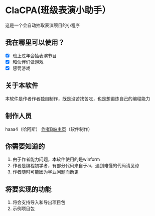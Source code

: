 
# ClaCPA(班级表演小助手）
这是一个会自动抽取表演项目的小程序
## 我在哪里可以使用？

 - [x] 班上过年会抽表演节目
 - [x] 和伙伴们做游戏
 - [x] 惩罚游戏
## 关于本软件
本软件是作者作者独自制作，既是没苦找苦吃，也是想锻炼自己的编程能力

## 制作人员
 haaa4（哈阿斯） [作者B站主页](https://space.bilibili.com/1440486452)（软件制作）
 
## 你需要知道的

 1. 由于作者能力问题，本软件使用的是winform
 2. 作者是编程初学者，有部分代码来自于ai，遇到难懂的代码请见谅
 3. 作者随时可能因为学业问题而断更
## 将要实现的功能
 
 1. 将会支持导入和导出项目包
 2. 示例项目包
